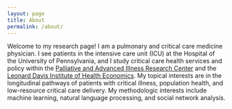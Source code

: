 ```yaml
---
layout: page
title: About
permalink: /about/
---
```


Welcome to my research page! I am a pulmonary and critical care medicine physician. I see patients in the intensive care unit (ICU) at the Hospital of the University of Pennsylvania, and I study critical care health services and policy within the <a href='#'>Palliative and Advanced Illness Research Center</a> and the <a href='http://ldi.upenn.edu.'>Leonard Davis Institute of Health Economics</a>. My topical interests are in the longitudinal pathways of patients with critical illness, population health, and low-resource critical care delivery. My methodologic interests include machine learning, natural language processing, and social network analysis.
